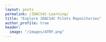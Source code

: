 ```yaml
---
layout: posts
permalink: /JDACS4C-Learning/
title: "Explore JDACS4C Pilots Repositories"
author_profile: true
header:
  image: "/images/ATRF.png"
---
```


